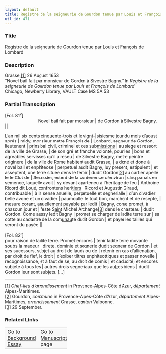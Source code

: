 ```yaml
---  
layout: default  
title: Registre de la seigneurie de Gourdon tenue par Louis et François de Lombard  
utl_id: 471
---
```


### Title

Registre de la seigneurie de Gourdon tenue par Louis et François de Lombard

### Description

<p>Grasse,<a href="#_ftn1" name="_ftnref1" title="" id="_ftnref1">[1]</a> 26 August 1653<br />
“Novel bail fait par monsieur de Gordon à Sivestre Bagny.” In <em>Registre de la seigneurie de Gourdon tenue par Louis et François de Lombard</em><br />
Chicago, Newberry Library, VAULT Case MS 5A 53</p>



### Partial Transcription

<p>[Fol. 81<sup>v</sup>]<br />
                           Novel bail fait par monsieur | de Gordon à Silvestre Bagny. ||</p>
<p>L’an mil six cents cinq<u>uen</u>te-trois et le vignt-|sisiesme jour du mois d’aoust aprés | midy, monsieur metre François de | Lonbard, segneur de Gordon, lieutenent | prinsipal civil, criminel et des sub<u>missions</u> | au siege et ressort de la ville de Grasse, | de son gré et franche volonté, pour les | bons et agreables servisses qu’il a reseu | de Silvestre Bagny, metre peintre originere | de la ville de Rome habitent audit Grasse, | a doné et done à novel bail et enphiteose | perpetuel audit Bagny, luy present, estipulent | et asseptent, une terre située dens le teroir | dudit Gordon<a href="#_ftn2" name="_ftnref2" title="" id="_ftnref2">[2]</a> au cartier apellé le le Clot de | Serassier, estent de la contenence d’environ | cinq panals en semence, laquelle avoit | sy devant aparteneu à l’heritage de feu | Anthoine Ricord dit Loué, confrontens heri<u>tiers</u> | Ricord et Augustin Giraud, contribuable | à la sense anuelle, perpetuelle et segnerialle | d’un civadier belle avone et un civadier | paumoulle, le tout bon, marchent et de resepte, | mesure corant, anuelle<u>men</u>t payable par ledit | Bagny, come promet, à chascun jour et | feste S<u>ain</u>t Michel Archange<a href="#_ftn3" name="_ftnref3" title="" id="_ftnref3">[3]</a> dens le chasteau | dudit Gordon. Come aussy ledit Bagny | promet se charger de ladite terre sur | sa cotte au cadastre de la com<u>unau</u>té dudit Gordon | et payer les tailles qui seront du payée ||</p>
<p>[Fol. 82<sup>r</sup>]<br />
pour raison de ladite terre. Promet encores | tenir ladite terre movante soubs la mageur | direte, dominie et segnerie dudit segneur de Gordon | et ses sucessurs, subjet au droit de lauds ou de | retenir en cas d’alliena<u>ti</u>on, par droit de fief, le droit | d’exiber tiltres enphiteottiques et passer novelle | recognoissance, et à faut de se, au droit de comis | et caducité; et encores subjete à tous les | autres drois segneriaux que les au<u>tr</u>es biens | dudit Gordon leur sont subjets. […]</p>
<div>
<hr align="left" size="1" width="33%" /><div id="ftn1"><a href="#_ftnref1" name="_ftn1" title="" id="_ftn1">[1]</a> <em>C</em><em>hef-lieu d’arrondissement</em> in Provence-Alpes-Côte d’Azur,<em> département</em> Alpes-Maritimes.</div>
<div id="ftn2"><a href="#_ftnref2" name="_ftn2" title="" id="_ftn2">[2]</a> Gourdon, <em>commune </em>in Provence-Alpes-Côte d’Azur, <em>département</em> Alpes-Maritimes, <em>arrondissement </em>Grasse, <em>canton</em> Valbonne.</div>
<div id="ftn3"><a href="#_ftnref3" name="_ftn3" title="" id="_ftn3">[3]</a> 29 September.

</div>
</div>


### Related Links

<table border="0.5" cellpadding="1" cellspacing="1" style="width: 200px; background-color:#F8F8F8;">
    <tbody style="border-color:#ccc">
        <tr style="border-color:#ccc">
            <td>Go to <a href="https://centerfordigitalhumanities.github.io/Newberry-French-paleography/essay/471" target="_blank">Background Essay</a></td>
            <td>Go to <a href="https://centerfordigitalhumanities.github.io/Newberry-French-paleography/www/record.html?id=471" target="_blank">Manuscript</a> page</td>
        </tr>
    </tbody>
</table>
